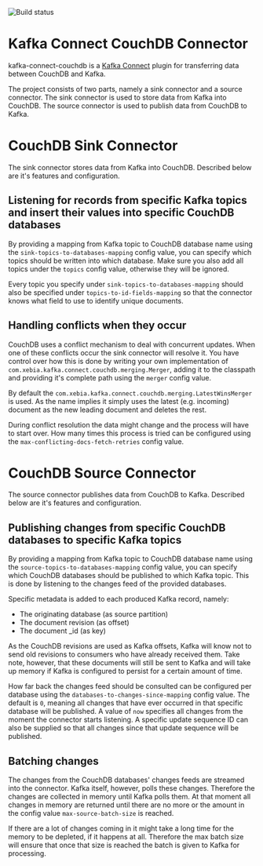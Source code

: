 ![Build status](https://travis-ci.org/xebia/kafka-connect-couchdb.svg?branch=master "Build status")

Kafka Connect CouchDB Connector
===============================
kafka-connect-couchdb is a [Kafka Connect](http://kafka.apache.org/documentation.html#connect)
plugin for transferring data between CouchDB and Kafka.

The project consists of two parts, namely a sink connector and a source connector. The sink connector is used 
to store data from Kafka into CouchDB. The source connector is used to publish data from CouchDB to Kafka. 


# CouchDB Sink Connector

The sink connector stores data from Kafka into CouchDB. Described below are it's features and configuration.


## Listening for records from specific Kafka topics and insert their values into specific CouchDB databases

By providing a mapping from Kafka topic to CouchDB database name using the `sink-topics-to-databases-mapping` 
config value, you can specify which topics should be written into which database. Make sure you also add all 
topics under the `topics` config value, otherwise they will be ignored.

Every topic you specify under `sink-topics-to-databases-mapping` should also be specified under 
`topics-to-id-fields-mapping` so that the connector knows what field to use to identify unique documents.


## Handling conflicts when they occur

CouchDB uses a conflict mechanism to deal with concurrent updates. When one of these conflicts occur the sink 
connector will resolve it. You have control over how this is done by writing your own implementation of 
`com.xebia.kafka.connect.couchdb.merging.Merger`, adding it to the classpath and providing it's complete path 
using the `merger` config value.

By default the `com.xebia.kafka.connect.couchdb.merging.LatestWinsMerger` is used. As the name implies it 
simply uses the latest (e.g. incoming) document as the new leading document and deletes the rest.

During conflict resolution the data might change and the process will have to start over. How many times this 
process is tried can be configured using the `max-conflicting-docs-fetch-retries` config value.


# CouchDB Source Connector

The source connector publishes data from CouchDB to Kafka. Described below are it's features and 
configuration.


## Publishing changes from specific CouchDB databases to specific Kafka topics

By providing a mapping from Kafka topic to CouchDB database name using the 
`source-topics-to-databases-mapping` config value, you can specify which CouchDB databases should be published 
to which Kafka topic. This is done by listening to the changes feed of the provided databases.
 
Specific metadata is added to each produced Kafka record, namely:
- The originating database (as source partition)
- The document revision (as offset)
- The document _id (as key)

As the CouchDB revisions are used as Kafka offsets, Kafka will know not to send old revisions to consumers who 
have already received them. Take note, however, that these documents will still be sent to Kafka and will 
take up memory if Kafka is configured to persist for a certain amount of time.
 
How far back the changes feed should be consulted can be configured per database using the 
`databases-to-changes-since-mapping` config value. The default is `0`, meaning all changes that have ever 
occurred in that specific database will be published. A value of `now` specifies all changes from the moment 
the connector starts listening. A specific update sequence ID can also be supplied so that all changes since 
that update sequence will be published.


## Batching changes

The changes from the CouchDB databases' changes feeds are streamed into the connector. Kafka itself, however,
 polls these changes. Therefore the changes are collected in memory until Kafka polls them. At that moment all 
changes in memory are returned until there are no more or the amount in the config value 
`max-source-batch-size` is reached. 

If there are a lot of changes coming in it might take a long time for the 
memory to be depleted, if it happens at all. Therefore the max batch size will ensure that once that size is 
reached the batch is given to Kafka for processing.
